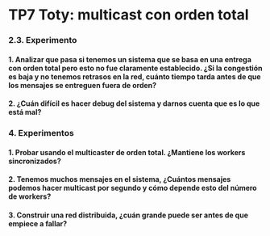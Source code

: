 # TP7 Toty: multicast con orden total

### 2.3. Experimento

#### 1. Analizar que pasa si tenemos un sistema que se basa en una entrega con orden total pero esto no fue claramente establecido. ¿Si la congestión es baja y no tenemos retrasos en la red, cuánto tiempo tarda antes de que los mensajes se entreguen fuera de orden? 



#### 2. ¿Cuán difícil es hacer debug del sistema y darnos cuenta que es lo que está mal?




### 4. Experimentos

#### 1. Probar usando el multicaster de orden total. ¿Mantiene los workers sincronizados?



#### 2. Tenemos muchos mensajes en el sistema, ¿Cuántos mensajes podemos hacer multicast por segundo y cómo depende esto del número de workers?



#### 3. Construir una red distribuida, ¿cuán grande puede ser antes de que empiece a fallar?